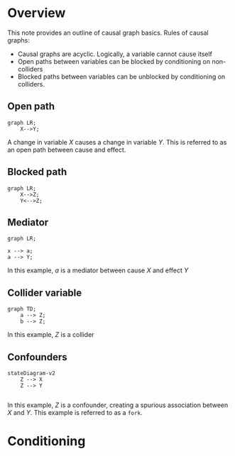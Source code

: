 # Overview
This note provides an outline of causal graph basics. Rules of causal graphs:
- Causal graphs are acyclic. Logically, a variable cannot cause itself
- Open paths between variables can be blocked by conditioning on non-colliders
- Blocked paths between variables can be unblocked by conditioning on colliders.


## Open path

```mermaid
graph LR;
	X-->Y;
```
A change in variable $X$ causes a change in variable $Y$. This is referred to as an open path between cause and effect.

## Blocked path

```mermaid
graph LR;
	X-->Z;
	Y<-->Z; 
```

## Mediator 

```mermaid
graph LR;

x --> a;
a --> Y;

```
In this example, $a$ is a mediator between cause $X$ and effect  $Y$

## Collider variable
```mermaid
graph TD;
	a --> Z;
	b --> Z;
```
In this example, $Z$ is a collider
## Confounders

```mermaid
stateDiagram-v2  
    Z --> X  
    Z --> Y  
  
```
In this example, $Z$ is a confounder, creating a spurious association between  $X$ and  $Y$. This example is referred to as a `fork`. 

# Conditioning
